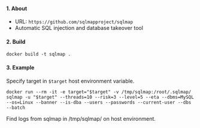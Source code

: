 #### 1. About

- URL: `https://github.com/sqlmapproject/sqlmap`
- Automatic SQL injection and database takeover tool


#### 2. Build
```
docker build -t sqlmap .
```


#### 3. Example
Specify target in ```$target``` host environment variable.
```
docker run --rm -it -e target="$target" -v /tmp/sqlmap:/root/.sqlmap/ sqlmap -u "$target" --threads=10 --risk=3 --level=5 --eta --dbms=MySQL --os=Linux --banner --is-dba --users --passwords --current-user --dbs --batch
```

Find logs from sqlmap in /tmp/sqlmap/ on host environment.

